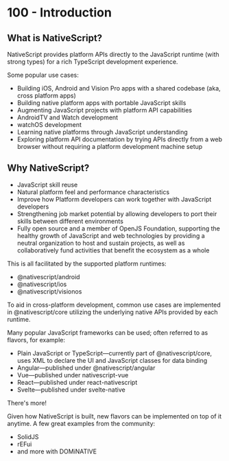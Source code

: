# 100 - Introduction

## What is NativeScript?​

NativeScript provides platform APIs directly to the JavaScript runtime (with strong types) for a rich TypeScript development experience.

Some popular use cases:

- Building iOS, Android and Vision Pro apps with a shared codebase (aka, cross platform apps)
- Building native platform apps with portable JavaScript skills
- Augmenting JavaScript projects with platform API capabilities
- AndroidTV and Watch development
- watchOS development
- Learning native platforms through JavaScript understanding
- Exploring platform API documentation by trying APIs directly from a web browser without requiring a platform development machine setup


## Why NativeScript?​

- JavaScript skill reuse
- Natural platform feel and performance characteristics
- Improve how Platform developers can work together with JavaScript developers
- Strengthening job market potential by allowing developers to port their skills between different environments
- Fully open source and a member of OpenJS Foundation, supporting the healthy growth of JavaScript and web technologies by providing a neutral organization to host and sustain projects, as well as collaboratively fund activities that benefit the ecosystem as a whole

This is all facilitated by the supported platform runtimes:

- @nativescript/android
- @nativescript/ios
- @nativescript/visionos

To aid in cross-platform development, common use cases are implemented in @nativescript/core utilizing the underlying native APIs provided by each runtime.

Many popular JavaScript frameworks can be used; often referred to as flavors, for example:

- Plain JavaScript or TypeScript—currently part of @nativescript/core, uses XML to declare the UI and JavaScript classes for data binding
- Angular—published under @nativescript/angular
- Vue—published under nativescript-vue
- React—published under react-nativescript
- Svelte—published under svelte-native

There's more!

Given how NativeScript is built, new flavors can be implemented on top of it anytime. A few great examples from the community:

- SolidJS
- rEFui
- and more with DOMiNATIVE
